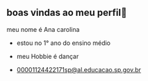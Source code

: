 ## boas vindas ao meu perfil💚

meu nome é Ana carolina
- estou no 1° ano do ensino médio
- meu Hobbie é dançar
  
  
- 00001124422171sp@al.educacao.sp.gov.br
  
